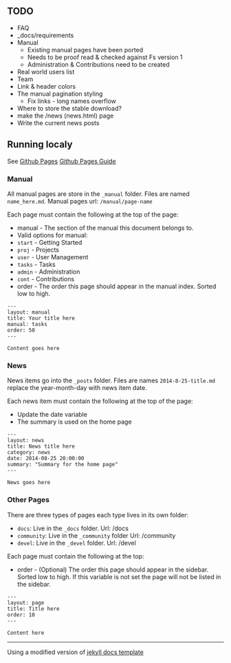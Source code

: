 ## TODO
 * FAQ
 * _docs/requirements
 * Manual 
   * Existing manual pages have been ported
	* Needs to be proof read & checked against Fs version 1 
   * Administration & Contributions need to be created
 * Real world users list
 * Team
 * Link & header colors
 * The manual pagination styling 
   * Fix links - long names overflow
 * Where to store the stable download?
 * make the /news (news.html) page
 * Write the current news posts

## Running localy
See [Github Pages](https://help.github.com/articles/using-jekyll-with-pages#installing-jekyll)
[Github Pages Guide](https://pages.github.com/)

### Manual

All manual pages are store in the `_manual` folder.
Files are named `name_here.md`.
Manual pages url: `/manual/page-name`

Each page must contain the following at the top of the page:

 * manual - The section of the manual this document belongs to. 
 * Valid options for manual:
  * `start` - Getting Started 
  * `proj`  - Projects 
  * `user`  - User Management 
  * `tasks` - Tasks 
  * `admin` - Administration 
  * `cont`  - Contributions
 * order - The order this page should appear in the manual index. Sorted low to high.

```
---
layout: manual
title: Your title here
manual: tasks
order: 50
---

Content goes here
```

### News

News items go into the `_posts` folder.
Files are names `2014-8-25-title.md` replace the year-month-day with news item date.

Each news item must contain the following at the top of the page:
 * Update the date variable
 * The summary is used on the home page
 
```
---
layout: news
title: News title here
category: news
date: 2014-08-25 20:00:00
summary: "Summary for the home page"
---

News goes here
```
### Other Pages
There are three types of pages each type lives in its own folder:
 * `docs`: Live in the `_docs` folder. Url: /docs
 * `community`: Live in the `_community` folder Url: /community
 * `devel`: Live in the `_devel` folder. Url: /devel

Each page must contain the following at the top:
 * order - (Optional) The order this page should appear in the sidebar. Sorted low to high. If this variable is not set the page will not be listed in the sidebar.
 
```
---
layout: page
title: Title here
order: 10
---

Content here
```


- - -



Using a modified version of [jekyll docs template](http://bruth.github.io/jekyll-docs-template)